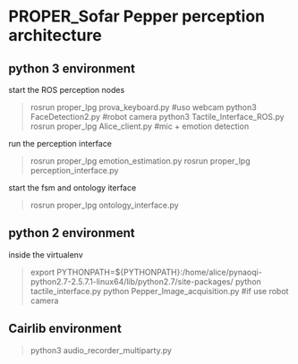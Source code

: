 # PROPER_Sofar Pepper perception architecture


## python 3 environment

start the ROS perception nodes
> rosrun proper_lpg prova_keyboard.py #uso webcam
> python3 FaceDetection2.py #robot camera
> python3 Tactile_Interface_ROS.py
> rosrun proper_lpg Alice_client.py #mic + emotion detection


run the perception interface
>rosrun proper_lpg emotion_estimation.py
>rosrun proper_lpg perception_interface.py

start the fsm and ontology iterface
> rosrun proper_lpg ontology_interface.py



## python 2 environment
inside the virtualenv 
>export PYTHONPATH=${PYTHONPATH}:/home/alice/pynaoqi-python2.7-2.5.7.1-linux64/lib/python2.7/site-packages/
>python tactile_interface.py
>python Pepper_Image_acquisition.py #if use robot camera


## Cairlib environment
> python3 audio_recorder_multiparty.py